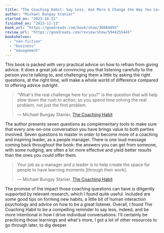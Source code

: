 ```yaml
---
title: "The Coaching Habit: Say Less, Ask More & Change the Way You Lead Forever"
author: "Michael Bungay Stanier"
started_on: "2023-10-31"
finished_on: "2023-11-13"
book_url: "https://goodreads.com/book/show/36684893"
review_url: "https://goodreads.com/review/show/5944255445"
bookshelves:
  - "non-fiction"
  - "business"
  - "management"
---
```


This book is packed with very practical advice on how to refrain from giving advice. It does a great
job at convincing you that listening carefully to the person you're talking to, and challenging them
a little by asking the right questions, at the right time, will make a whole world of difference
compared to offering advice outright.

> "What's the real challenge here for you?" is the question that will help slow down the rush to
> action, so you spend time solving the real problem, not just the first problem.
>
> — Michael Bungay Stanier, [The Coaching Habit](https://goodreads.com/book/show/36684893)

The author presents seven questions as complementary tools to make sure that every one-on-one
conversation you have brings value to both parties involved. Seven questions to master in order to
become more of a coaching and inspiring leader, as a people manager. There is one loud message
coming back throughout the book: the answers you can get from someone, with some nudging, are often
a lot more effective and yield better results than the ones you could offer them.

> Your job as a manager and a leader is to help create the space for people to have learning moments
> [through their work].
>
> — Michael Bungay Stanier, [The Coaching Habit](https://goodreads.com/book/show/36684893)

The promise of the impact those coaching questions can have is diligently supported by relevant
research, which I found quite useful. Included are some good tips on forming new habits, a little
bit of human interaction psychology and advice on how to be a great listener. Overall, I found The
Coaching Habit to be a compelling reminder to say less, indeed, and be more intentional in how I
drive individual conversations. I'll certainly be practicing those learnings and what's more, I got
a lot of other resources to go through later, to dig deeper.
